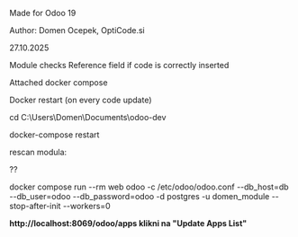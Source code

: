 

Made for Odoo 19

Author: Domen Ocepek, OptiCode.si

27.10.2025

Module checks Reference field if code is correctly inserted

Attached docker compose



Docker restart (on every code update)

cd C:\Users\Domen\Documents\odoo-dev

docker-compose restart



rescan modula:

??

docker compose run --rm web odoo -c /etc/odoo/odoo.conf --db_host=db --db_user=odoo --db_password=odoo -d postgres -u domen_module --stop-after-init --workers=0

**http://localhost:8069/odoo/apps klikni na "Update Apps List"**
